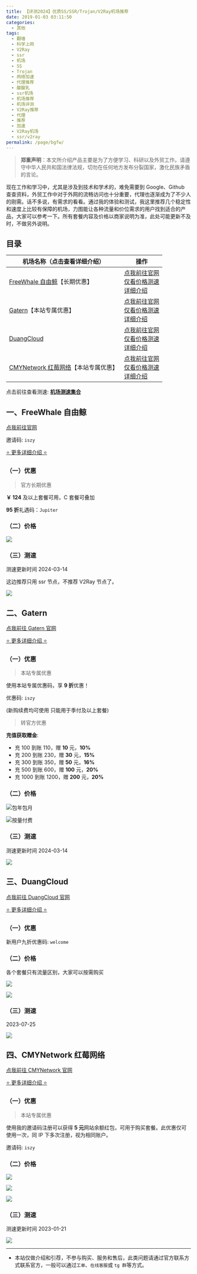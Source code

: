 ```yaml
---
title: 【评测2024】优质SS/SSR/Trojan/V2Ray机场推荐
date: 2019-01-03 03:11:50
categories:
  - 其他
tags:
  - 翻墙
  - 科学上网
  - V2Ray
  - ssr
  - 机场
  - SS
  - Trojan
  - 网络加速
  - 代理推荐
  - 酸酸乳
  - ssr机场
  - 机场推荐
  - 机场评测
  - V2Ray推荐
  - 代理
  - 推荐
  - 加速
  - V2Ray机场
  - ssr/v2ray
permalink: /page/bgfw/
---
```


> **郑重声明**：本文所介绍产品主要是为了方便学习、科研以及外贸工作。请遵守中华人民共和国法律法规，切勿在任何地方发布分裂国家，激化民族矛盾的言论。

现在工作和学习中，尤其是涉及到技术和学术的，难免需要到 Google、Github 查查资料，外贸工作中对于外网的流畅访问也十分重要，代理也逐渐成为了不少人的刚需。话不多说，有需求的看看。通过我的体验和测试，我这里推荐几个稳定性和速度上比较有保障的机场，力图能让各种流量和价位需求的用户找到适合的产品，大家可以参考一下。所有套餐内容及价格以商家说明为准，此处可能更新不及时，不做另外说明。

<!--more-->

## 目录

| 机场名称（点击查看详细介绍）                             | 操作                                                                                                                        |
| -------------------------------------------------------- | --------------------------------------------------------------------------------------------------------------------------- |
| [FreeWhale 自由鲸](/page/freewhale/)【长期优惠】         | [点我前往官网](https://url.iszy.xyz/freewhale)<br>[仅看价格测速](#一-freewhale-自由鲸)<br>[详细介绍](/page/freewhale/)      |
| [Gatern](/page/gatern/)【本站专属优惠】                  | [点我前往官网](https://url.iszy.xyz/gatern)<br>[仅看价格测速](#二-Gatern)<br>[详细介绍](/page/gatern)                       |
| [DuangCloud](/page/duangcloud/)                          | [点我前往官网](https://url.iszy.xyz/duangcloud)<br>[仅看价格测速](#三-duangcloud)<br>[详细介绍](/page/duangcloud/)          |
| [CMYNetwork 红莓网络](/page/cmynetwork/)【本站专属优惠】 | [点我前往官网](https://url.iszy.xyz/cmynetwork)<br>[仅看价格测速](#四-cmynetwork-红莓网络)<br>[详细介绍](/page/cmynetwork/) |

点击前往查看测速: **[机场测速集合](/page/speed-test-collection/)**

## 一、FreeWhale 自由鲸

[点我前往官网](https://url.iszy.xyz/freewhale)

邀请码: `iszy`

[⭐ 更多详细介绍 ⭐](/page/freewhale/)

### （一）优惠

> 官方长期优惠

**￥ 124** 及以上套餐可用，C 套餐可叠加

**95 折**礼遇码：`Jupiter`

### （二）价格

![](https://img.iszy.xyz/1710424993923.png)

### （三）测速

测速更新时间 2024-03-14

这边推荐只用 ssr 节点，不推荐 V2Ray 节点了。

![](https://img.iszy.xyz/1710422997709.png)

## 二、Gatern

[点我前往 Gatern 官网](https://url.iszy.xyz/gatern)

[⭐ 更多详细介绍 ⭐](/page/gatern/)

### （一）优惠

> 本站专属优惠

使用本站专属优惠码，享 **9 折**优惠！

优惠码: `iszy`

(新购续费均可使用 只能用于季付及以上套餐)

> 转官方优惠

**充值获取赠金**:

- 充 100 到账 110，赠 **10** 元，**10%**
- 充 200 到账 230，赠 **30** 元，**15%**
- 充 300 到账 350，赠 **50** 元，**16%**
- 充 500 到账 600，赠 **100** 元，**20%**
- 充 1000 到账 1200，赠 **200** 元，**20%**

### （二）价格

![包年包月](https://img.iszy.xyz/1710421152555.png)

![按量付费](https://img.iszy.xyz/1710421248128.png)

### （三）测速

测速更新时间 2024-03-14

![](https://img.iszy.xyz/1710425626550.png)

## 三、DuangCloud

[点我前往 DuangCloud 官网](https://url.iszy.xyz/duangcloud)

[⭐ 更多详细介绍 ⭐](/page/duangcloud/)

### （一）优惠

新用户九折优惠码: `welcome`

### （二）价格

各个套餐只有流量区别，大家可以按需购买

![](https://img.iszy.xyz/1710430015114.png)

![](https://img.iszy.xyz/1710430038747.png)

### （三）测速

2023-07-25

![](https://img.iszy.xyz/1679033837606.png)

## 四、CMYNetwork 红莓网络

[点我前往 CMYNetwork 官网](https://url.iszy.xyz/cmynetwork)

[⭐ 更多详细介绍 ⭐](/page/cmynetwork/)

### （一）优惠

> 本站专属优惠

使用我的邀请码注册可以获得 **5 元**网站余额红包，可用于购买套餐。此优惠仅可使用一次，同 IP 下多次注册，视为相同账户。

邀请码: `iszy`

### （二）价格

![](https://img.iszy.xyz/1710426480440.png)

![](https://img.iszy.xyz/1710426501114.png)

![](https://img.iszy.xyz/1710426521512.png)

### （三）测速

测速更新时间 2023-01-21

![](https://img.iszy.xyz/1674292799882.png)

---

- 本站仅做介绍和引荐，不参与购买、服务和售后，此类问题请通过官方联系方式联系官方，一般可以通过`工单`、`在线客服`或 `tg 群`等方式。
